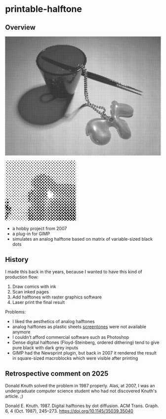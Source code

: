 # printable-halftone

## Overview

![Large image](media/items.png)

![Halftone detail](media/halftoned.png)

- a hobby project from 2007
- a plug-in for GIMP
- simulates an analog halftone based on matrix of variable-sized black dots

## History

I made this back in the years, because I wanted to have this kind of
production flow:

1. Draw comics with ink
2. Scan inked pages
3. Add halftones with raster graphics software
4. Laser print the final result 

Problems:
- I liked the aesthetics of analog halftones
- analog halftones as plastic sheets [screentones](https://en.wikipedia.org/wiki/Screentone) were not available anymore
- I couldn't afford commercial software such as Photoshop
- Dense digital halftones (Floyd-Steinberg, ordered dithering)
  tend to give pure black with dark grey inputs
- GIMP had the Newsprint plugin, but back in 2007 it rendered the result
  in square-sized macroblocks which were visible after printing

## Retrospective comment on 2025

Donald Knuth solved the problem in 1987 properly. Alas, at 2007, I was an
undergraduate computer science student who had not discovered Knuth's
article. ;)

Donald E. Knuth. 1987. Digital halftones by dot diffusion. ACM Trans. Graph. 6,
4 (Oct. 1987), 245–273. https://doi.org/10.1145/35039.35040

